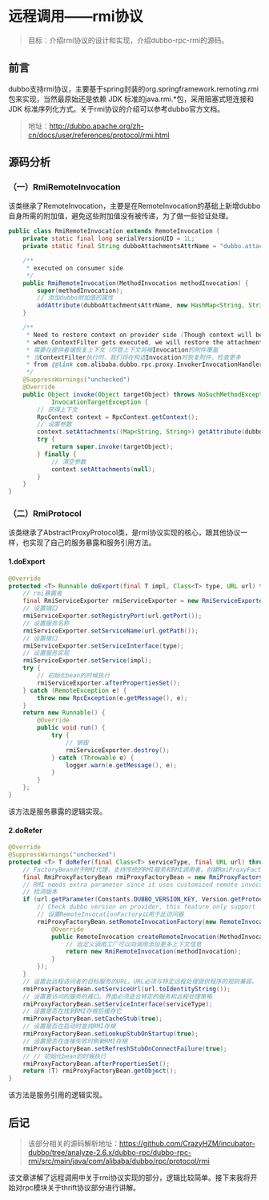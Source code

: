 # 远程调用——rmi协议

> 目标：介绍rmi协议的设计和实现，介绍dubbo-rpc-rmi的源码。

## 前言

dubbo支持rmi协议，主要基于spring封装的org.springframework.remoting.rmi包来实现，当然最原始还是依赖 JDK 标准的java.rmi.*包，采用阻塞式短连接和 JDK 标准序列化方式。关于rmi协议的介绍可以参考dubbo官方文档。

> 地址：http://dubbo.apache.org/zh-cn/docs/user/references/protocol/rmi.html

## 源码分析

### （一）RmiRemoteInvocation

该类继承了RemoteInvocation，主要是在RemoteInvocation的基础上新增dubbo自身所需的附加值，避免这些附加值没有被传递，为了做一些验证处理。

```java
public class RmiRemoteInvocation extends RemoteInvocation {
    private static final long serialVersionUID = 1L;
    private static final String dubboAttachmentsAttrName = "dubbo.attachments";

    /**
     * executed on consumer side
     */
    public RmiRemoteInvocation(MethodInvocation methodInvocation) {
        super(methodInvocation);
        // 添加dubbo附加值的属性
        addAttribute(dubboAttachmentsAttrName, new HashMap<String, String>(RpcContext.getContext().getAttachments()));
    }

    /**
     * Need to restore context on provider side (Though context will be overridden by Invocation's attachment
     * when ContextFilter gets executed, we will restore the attachment when Invocation is constructed, check more
     * 需要在提供者端恢复上下文（尽管上下文将被Invocation的附件覆盖
     * 当ContextFilter执行时，我们将在构造Invocation时恢复附件，检查更多
     * from {@link com.alibaba.dubbo.rpc.proxy.InvokerInvocationHandler}
     */
    @SuppressWarnings("unchecked")
    @Override
    public Object invoke(Object targetObject) throws NoSuchMethodException, IllegalAccessException,
            InvocationTargetException {
        // 获得上下文
        RpcContext context = RpcContext.getContext();
        // 设置参数
        context.setAttachments((Map<String, String>) getAttribute(dubboAttachmentsAttrName));
        try {
            return super.invoke(targetObject);
        } finally {
            // 清空参数
            context.setAttachments(null);
        }
    }
}
```

### （二）RmiProtocol

该类继承了AbstractProxyProtocol类，是rmi协议实现的核心，跟其他协议一样，也实现了自己的服务暴露和服务引用方法。

#### 1.doExport

```java
@Override
protected <T> Runnable doExport(final T impl, Class<T> type, URL url) throws RpcException {
    // rmi暴露者
    final RmiServiceExporter rmiServiceExporter = new RmiServiceExporter();
    // 设置端口
    rmiServiceExporter.setRegistryPort(url.getPort());
    // 设置服务名称
    rmiServiceExporter.setServiceName(url.getPath());
    // 设置接口
    rmiServiceExporter.setServiceInterface(type);
    // 设置服务实现
    rmiServiceExporter.setService(impl);
    try {
        // 初始化bean的时候执行
        rmiServiceExporter.afterPropertiesSet();
    } catch (RemoteException e) {
        throw new RpcException(e.getMessage(), e);
    }
    return new Runnable() {
        @Override
        public void run() {
            try {
                // 销毁
                rmiServiceExporter.destroy();
            } catch (Throwable e) {
                logger.warn(e.getMessage(), e);
            }
        }
    };
}
```

该方法是服务暴露的逻辑实现。

#### 2.doRefer

```java
@Override
@SuppressWarnings("unchecked")
protected <T> T doRefer(final Class<T> serviceType, final URL url) throws RpcException {
    // FactoryBean对于RMI代理，支持传统的RMI服务和RMI调用者，创建RmiProxyFactoryBean对象
    final RmiProxyFactoryBean rmiProxyFactoryBean = new RmiProxyFactoryBean();
    // RMI needs extra parameter since it uses customized remote invocation object
    // 检测版本
    if (url.getParameter(Constants.DUBBO_VERSION_KEY, Version.getProtocolVersion()).equals(Version.getProtocolVersion())) {
        // Check dubbo version on provider, this feature only support
        // 设置RemoteInvocationFactory以用于此访问器
        rmiProxyFactoryBean.setRemoteInvocationFactory(new RemoteInvocationFactory() {
            @Override
            public RemoteInvocation createRemoteInvocation(MethodInvocation methodInvocation) {
                // 自定义调用工厂可以向调用添加更多上下文信息
                return new RmiRemoteInvocation(methodInvocation);
            }
        });
    }
    // 设置此远程访问者的目标服务的URL。URL必须与特定远程处理提供程序的规则兼容。
    rmiProxyFactoryBean.setServiceUrl(url.toIdentityString());
    // 设置要访问的服务的接口。界面必须适合特定的服务和远程处理策略
    rmiProxyFactoryBean.setServiceInterface(serviceType);
    // 设置是否在找到RMI存根后缓存它
    rmiProxyFactoryBean.setCacheStub(true);
    // 设置是否在启动时查找RMI存根
    rmiProxyFactoryBean.setLookupStubOnStartup(true);
    // 设置是否在连接失败时刷新RMI存根
    rmiProxyFactoryBean.setRefreshStubOnConnectFailure(true);
    // // 初始化bean的时候执行
    rmiProxyFactoryBean.afterPropertiesSet();
    return (T) rmiProxyFactoryBean.getObject();
}
```

该方法是服务引用的逻辑实现。

## 后记

> 该部分相关的源码解析地址：https://github.com/CrazyHZM/incubator-dubbo/tree/analyze-2.6.x/dubbo-rpc/dubbo-rpc-rmi/src/main/java/com/alibaba/dubbo/rpc/protocol/rmi

该文章讲解了远程调用中关于rmi协议实现的部分，逻辑比较简单。接下来我将开始对rpc模块关于thrift协议部分进行讲解。